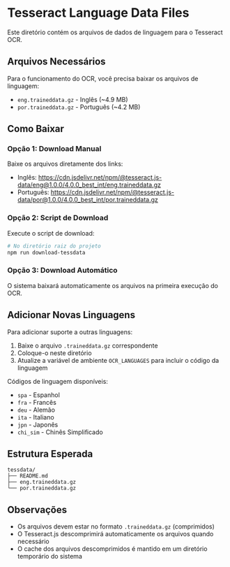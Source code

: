 # Tesseract Language Data Files

Este diretório contém os arquivos de dados de linguagem para o Tesseract OCR.

## Arquivos Necessários

Para o funcionamento do OCR, você precisa baixar os arquivos de linguagem:

- `eng.traineddata.gz` - Inglês (~4.9 MB)
- `por.traineddata.gz` - Português (~4.2 MB)

## Como Baixar

### Opção 1: Download Manual

Baixe os arquivos diretamente dos links:

- Inglês: https://cdn.jsdelivr.net/npm/@tesseract.js-data/eng@1.0.0/4.0.0_best_int/eng.traineddata.gz
- Português: https://cdn.jsdelivr.net/npm/@tesseract.js-data/por@1.0.0/4.0.0_best_int/por.traineddata.gz

### Opção 2: Script de Download

Execute o script de download:

```bash
# No diretório raiz do projeto
npm run download-tessdata
```

### Opção 3: Download Automático

O sistema baixará automaticamente os arquivos na primeira execução do OCR.

## Adicionar Novas Linguagens

Para adicionar suporte a outras linguagens:

1. Baixe o arquivo `.traineddata.gz` correspondente
2. Coloque-o neste diretório
3. Atualize a variável de ambiente `OCR_LANGUAGES` para incluir o código da linguagem

Códigos de linguagem disponíveis:
- `spa` - Espanhol
- `fra` - Francês
- `deu` - Alemão
- `ita` - Italiano
- `jpn` - Japonês
- `chi_sim` - Chinês Simplificado

## Estrutura Esperada

```
tessdata/
├── README.md
├── eng.traineddata.gz
└── por.traineddata.gz
```

## Observações

- Os arquivos devem estar no formato `.traineddata.gz` (comprimidos)
- O Tesseract.js descomprimirá automaticamente os arquivos quando necessário
- O cache dos arquivos descomprimidos é mantido em um diretório temporário do sistema